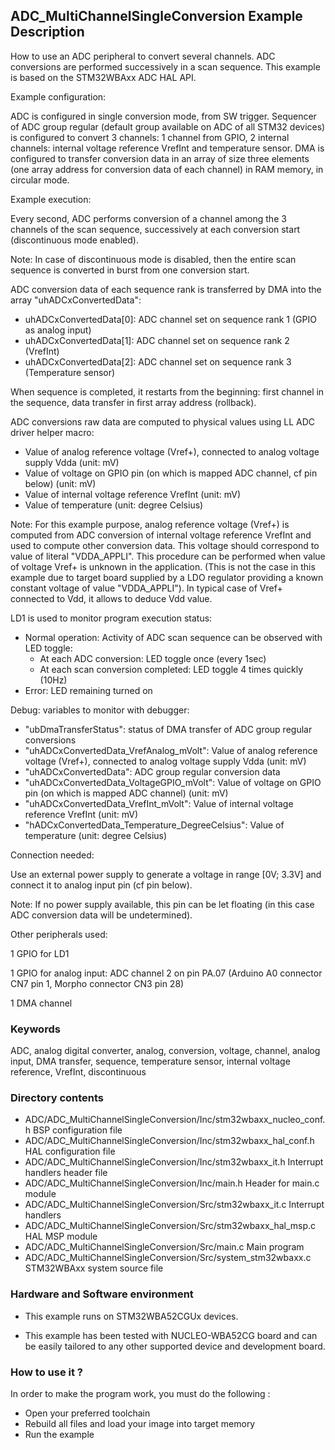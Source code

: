 ## <b>ADC_MultiChannelSingleConversion Example Description</b>

How to use an ADC peripheral to convert several channels. ADC conversions are 
performed successively in a scan sequence.
This example is based on the STM32WBAxx ADC HAL API.

Example configuration:

ADC is configured in single conversion mode, from SW trigger.
Sequencer of ADC group regular (default group available on ADC of all STM32 devices)
is configured to convert 3 channels: 1 channel from GPIO, 2 internal channels:
internal voltage reference VrefInt and temperature sensor.
DMA is configured to transfer conversion data in an array of size three elements
(one array address for conversion data of each channel) in RAM memory,
in circular mode.

Example execution:

Every second, ADC performs conversion of a channel among the 3 channels
of the scan sequence, successively at each conversion start (discontinuous mode enabled).

Note: In case of discontinuous mode is disabled, then the entire scan sequence
      is converted in burst from one conversion start.

ADC conversion data of each sequence rank is transferred by DMA into the array
"uhADCxConvertedData":

- uhADCxConvertedData[0]: ADC channel set on sequence rank 1 (GPIO as analog input)
- uhADCxConvertedData[1]: ADC channel set on sequence rank 2 (VrefInt)
- uhADCxConvertedData[2]: ADC channel set on sequence rank 3 (Temperature sensor)

When sequence is completed, it restarts from the beginning: first channel 
in the sequence, data transfer in first array address (rollback).

ADC conversions raw data are computed to physical values
using LL ADC driver helper macro:

- Value of analog reference voltage (Vref+), connected to analog voltage supply Vdda (unit: mV)
- Value of voltage on GPIO pin (on which is mapped ADC channel, cf pin below) (unit: mV)
- Value of internal voltage reference VrefInt (unit: mV)
- Value of temperature (unit: degree Celsius)

Note: For this example purpose, analog reference voltage (Vref+) is computed
      from ADC conversion of internal voltage reference VrefInt and used
      to compute other conversion data.
      This voltage should correspond to value of literal "VDDA_APPLI".
      This procedure can be performed when value of voltage Vref+
      is unknown in the application.
      (This is not the case in this example due to target board
      supplied by a LDO regulator providing a known constant voltage
      of value "VDDA_APPLI").
      In typical case of Vref+ connected to Vdd, it allows to
      deduce Vdd value.

LD1 is used to monitor program execution status:

- Normal operation: Activity of ADC scan sequence
  can be observed with LED toggle:
  - At each ADC conversion: LED toggle once (every 1sec)
  - At each scan conversion completed: LED toggle 4 times quickly (10Hz)
- Error: LED remaining turned on

Debug: variables to monitor with debugger:

- "ubDmaTransferStatus":                          status of DMA transfer of ADC group regular conversions
- "uhADCxConvertedData_VrefAnalog_mVolt":         Value of analog reference voltage (Vref+), connected to analog voltage supply Vdda (unit: mV)
- "uhADCxConvertedData":                          ADC group regular conversion data
- "uhADCxConvertedData_VoltageGPIO_mVolt":        Value of voltage on GPIO pin (on which is mapped ADC channel) (unit: mV)
- "uhADCxConvertedData_VrefInt_mVolt":            Value of internal voltage reference VrefInt (unit: mV)
- "hADCxConvertedData_Temperature_DegreeCelsius": Value of temperature (unit: degree Celsius)

Connection needed:

Use an external power supply to generate a voltage in range [0V; 3.3V]
and connect it to analog input pin (cf pin below).

Note: If no power supply available, this pin can be let floating (in this case
      ADC conversion data will be undetermined).

Other peripherals used:

  1 GPIO for LD1

  1 GPIO for analog input: ADC channel 2 on pin PA.07 (Arduino A0 connector CN7 pin 1, Morpho connector CN3 pin 28)

  1 DMA channel

### <b>Keywords</b>

ADC, analog digital converter, analog, conversion, voltage, channel, analog input, DMA transfer, sequence, temperature sensor, internal voltage reference, VrefInt, discontinuous

### <b>Directory contents</b>

  - ADC/ADC_MultiChannelSingleConversion/Inc/stm32wbaxx_nucleo_conf.h BSP configuration file
  - ADC/ADC_MultiChannelSingleConversion/Inc/stm32wbaxx_hal_conf.h    HAL configuration file
  - ADC/ADC_MultiChannelSingleConversion/Inc/stm32wbaxx_it.h          Interrupt handlers header file
  - ADC/ADC_MultiChannelSingleConversion/Inc/main.h                   Header for main.c module
  - ADC/ADC_MultiChannelSingleConversion/Src/stm32wbaxx_it.c          Interrupt handlers
  - ADC/ADC_MultiChannelSingleConversion/Src/stm32wbaxx_hal_msp.c     HAL MSP module
  - ADC/ADC_MultiChannelSingleConversion/Src/main.c                   Main program
  - ADC/ADC_MultiChannelSingleConversion/Src/system_stm32wbaxx.c      STM32WBAxx system source file

### <b>Hardware and Software environment</b>

  - This example runs on STM32WBA52CGUx devices.

  - This example has been tested with NUCLEO-WBA52CG board and can be
    easily tailored to any other supported device and development board.

### <b>How to use it ?</b>

In order to make the program work, you must do the following :

 - Open your preferred toolchain
 - Rebuild all files and load your image into target memory
 - Run the example

